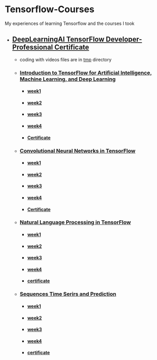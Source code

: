 
# Tensorflow-Courses

My experiences of learning Tensorflow and the courses I took

*   ##  [DeepLearningAI TensorFlow Developer-Professional Certificate](./DeepLearningAI-TensorFlow-Developer-Professional-Certificate/)
    * coding with videos files are in [tmp](./DeepLearningAI-TensorFlow-Developer-Professional-Certificate/tmp/) directory
    *   ### [Introduction to TensorFlow for Artificial Intelligence, Machine Learning, and Deep Learning](./DeepLearningAI-TensorFlow-Developer-Professional-Certificate/C1-Introduction-to-TensorFlow-for-Artificial-Intelligence-Machine-Learning-and-Deep-Learning)
        *   ####    [week1](./DeepLearningAI-TensorFlow-Developer-Professional-Certificate/C1-Introduction-to-TensorFlow-for-Artificial-Intelligence-Machine-Learning-and-Deep-Learning/week1/)
        *   ####    [week2](./DeepLearningAI-TensorFlow-Developer-Professional-Certificate/C1-Introduction-to-TensorFlow-for-Artificial-Intelligence-Machine-Learning-and-Deep-Learning/week2/)
        *   ####    [week3](./DeepLearningAI-TensorFlow-Developer-Professional-Certificate/C1-Introduction-to-TensorFlow-for-Artificial-Intelligence-Machine-Learning-and-Deep-Learning/week3/)
        *   ####    [week4](./DeepLearningAI-TensorFlow-Developer-Professional-Certificate/C1-Introduction-to-TensorFlow-for-Artificial-Intelligence-Machine-Learning-and-Deep-Learning/week4/)
        *   ####    [Certificate](./DeepLearningAI-TensorFlow-Developer-Professional-Certificate/C1-Introduction-to-TensorFlow-for-Artificial-Intelligence-Machine-Learning-and-Deep-Learning/Certificate.pdf)
    *   ### [Convolutional Neural Networks in TensorFlow](./DeepLearningAI-TensorFlow-Developer-Professional-Certificate/C2-Convolutional-Neural-Networks-in-TensorFlow/)
        *   ####    [week1](./DeepLearningAI-TensorFlow-Developer-Professional-Certificate/C2-Convolutional-Neural-Networks-in-TensorFlow/week1/)
        *   ####    [week2](./DeepLearningAI-TensorFlow-Developer-Professional-Certificate/C2-Convolutional-Neural-Networks-in-TensorFlow/week2/)
        *   ####    [week3](./DeepLearningAI-TensorFlow-Developer-Professional-Certificate/C2-Convolutional-Neural-Networks-in-TensorFlow/week3/)
        *   ####    [week4](./DeepLearningAI-TensorFlow-Developer-Professional-Certificate/C2-Convolutional-Neural-Networks-in-TensorFlow/week4/)
        *   ####    [Certificate](./DeepLearningAI-TensorFlow-Developer-Professional-Certificate/C2-Convolutional-Neural-Networks-in-TensorFlow/Certificate.pdf)
    *   ### [Natural Language Processing in TensorFlow](./DeepLearningAI-TensorFlow-Developer-Professional-Certificate/C3-Natural-Language-Processing-in-TensorFlow/)
        *   ####    [week1](./DeepLearningAI-TensorFlow-Developer-Professional-Certificate/C3-Natural-Language-Processing-in-TensorFlow/week1/)
        *   ####    [week2](./DeepLearningAI-TensorFlow-Developer-Professional-Certificate/C3-Natural-Language-Processing-in-TensorFlow/week2/)
        *   ####    [week3](./DeepLearningAI-TensorFlow-Developer-Professional-Certificate/C3-Natural-Language-Processing-in-TensorFlow/week3/)
        *   ####    [week4](./DeepLearningAI-TensorFlow-Developer-Professional-Certificate/C3-Natural-Language-Processing-in-TensorFlow//week4/)
        *   ####    [certificate](./DeepLearningAI-TensorFlow-Developer-Professional-Certificate/C3-Natural-Language-Processing-in-TensorFlow/Certificate.pdf)
    *   ### [Sequences Time Serirs and Prediction](./DeepLearningAI-TensorFlow-Developer-Professional-Certificate/C4-Sequences-Time-Serirs-and-Prediction/)
        *   ####    [week1](./DeepLearningAI-TensorFlow-Developer-Professional-Certificate/C4-Sequences-Time-Serirs-and-Prediction/week1/)
        *   ####    [week2](./DeepLearningAI-TensorFlow-Developer-Professional-Certificate/C4-Sequences-Time-Serirs-and-Prediction/week2/)
        *   ####    [week3](./DeepLearningAI-TensorFlow-Developer-Professional-Certificate/C4-Sequences-Time-Serirs-and-Prediction/week3/)
        *   ####    [week4](./DeepLearningAI-TensorFlow-Developer-Professional-Certificate/C4-Sequences-Time-Serirs-and-Prediction/week4/)
        *   ####    [certificate](./DeepLearningAI-TensorFlow-Developer-Professional-Certificate/C4-Sequences-Time-Serirs-and-Prediction/Certificate.pdf)